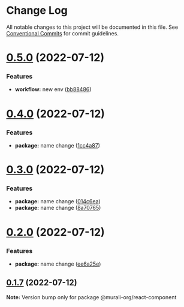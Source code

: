# Change Log

All notable changes to this project will be documented in this file.
See [Conventional Commits](https://conventionalcommits.org) for commit guidelines.

# [0.5.0](https://github.com/murali-condenast/monorepo/compare/@murali-org/react-component@0.4.0...@murali-org/react-component@0.5.0) (2022-07-12)


### Features

* **workflow:** new env ([bb88486](https://github.com/murali-condenast/monorepo/commit/bb88486f8e91f6bc9548fa0aa11ad5e7010e1b47))





# [0.4.0](https://github.com/murali-condenast/monorepo/compare/@murali-org/react-component@0.3.0...@murali-org/react-component@0.4.0) (2022-07-12)


### Features

* **package:** name change ([1cc4a87](https://github.com/murali-condenast/monorepo/commit/1cc4a875b695f06b90b4a6ab34481f95d0d78db3))





# [0.3.0](https://github.com/murali-condenast/monorepo/compare/@murali-org/react-component@0.2.0...@murali-org/react-component@0.3.0) (2022-07-12)


### Features

* **package:** name change ([014c6ea](https://github.com/murali-condenast/monorepo/commit/014c6ea66716177696ae5b0387afdaab2adf4bc5))
* **package:** name change ([8a70765](https://github.com/murali-condenast/monorepo/commit/8a707659bb0e72acf9001237f28662a33c1e98e8))





# [0.2.0](https://github.com/murali-condenast/monorepo/compare/@murali-org/react-component@0.1.7...@murali-org/react-component@0.2.0) (2022-07-12)


### Features

* **package:** name change ([ee6a25e](https://github.com/murali-condenast/monorepo/commit/ee6a25e0f138740dc28b8606f33ec4e289a77b9d))





## [0.1.7](https://github.com/murali-condenast/monorepo/compare/@murali-org/react-component@0.1.6...@murali-org/react-component@0.1.7) (2022-07-12)

**Note:** Version bump only for package @murali-org/react-component
